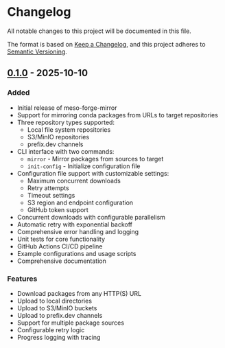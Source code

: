 # Changelog

All notable changes to this project will be documented in this file.

The format is based on [Keep a Changelog](https://keepachangelog.com/en/1.0.0/),
and this project adheres to [Semantic Versioning](https://semver.org/spec/v2.0.0.html).

## [0.1.0] - 2025-10-10

### Added
- Initial release of meso-forge-mirror
- Support for mirroring conda packages from URLs to target repositories
- Three repository types supported:
  - Local file system repositories
  - S3/MinIO repositories
  - prefix.dev channels
- CLI interface with two commands:
  - `mirror` - Mirror packages from sources to target
  - `init-config` - Initialize configuration file
- Configuration file support with customizable settings:
  - Maximum concurrent downloads
  - Retry attempts
  - Timeout settings
  - S3 region and endpoint configuration
  - GitHub token support
- Concurrent downloads with configurable parallelism
- Automatic retry with exponential backoff
- Comprehensive error handling and logging
- Unit tests for core functionality
- GitHub Actions CI/CD pipeline
- Example configurations and usage scripts
- Comprehensive documentation

### Features
- Download packages from any HTTP(S) URL
- Upload to local directories
- Upload to S3/MinIO buckets
- Upload to prefix.dev channels
- Support for multiple package sources
- Configurable retry logic
- Progress logging with tracing

[0.1.0]: https://github.com/babeloff/meso-forge-mirror/releases/tag/v0.1.0
